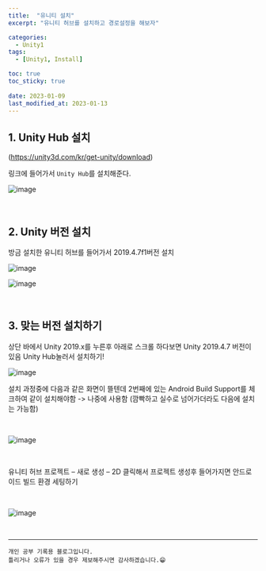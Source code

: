 ```yaml
---
title:  "유니티 설치"
excerpt: "유니티 허브를 설치하고 경로설정을 해보자"

categories:
  - Unity1
tags:
  - [Unity1, Install]

toc: true
toc_sticky: true
 
date: 2023-01-09
last_modified_at: 2023-01-13
---
```


## 1. Unity Hub 설치

(https://unity3d.com/kr/get-unity/download)  

링크에 들어가서 `Unity Hub`를 설치해준다.

![image](https://user-images.githubusercontent.com/37824506/212272311-0c882193-d509-4e78-87bd-3550dce3cd12.png)


<br>

## 2. Unity 버전 설치

방금 설치한 유니티 허브를 들어가서 2019.4.7f1버전 설치

![image](https://user-images.githubusercontent.com/37824506/212272577-8478e3f4-8a6c-4369-9cc8-d3cfee8dfe97.png)  

![image](https://user-images.githubusercontent.com/37824506/212272609-a9bc3f3a-d980-4c18-9fcf-0250feb8e186.png)

<br>

## 3. 맞는 버전 설치하기

상단 바에서 Unity 2019.x를 누른후
아래로 스크롤 하다보면 Unity 2019.4.7 버전이 있음 Unity Hub눌러서 설치하기!

![image](https://user-images.githubusercontent.com/37824506/212272941-97173cc6-14b6-4e03-9a06-f7455c2eac50.png)  

설치 과정중에 다음과 같은 화면이 뜰텐데 
2번째에 있는 Android Build Support를 체크하여 같이 설치해야함 -> 나중에 사용함
(깜빡하고 실수로 넘어가더라도 다음에 설치는 가능함)

<br>

![image](https://user-images.githubusercontent.com/37824506/212273089-63d53a4f-c34d-4f83-8d39-06c9387741f6.png)

<br>


유니티 허브 프로젝트 – 새로 생성 – 2D 클릭해서 프로젝트 생성후 
들어가지면 안드로이드 빌드 환경 세팅하기

<br>

![image](https://user-images.githubusercontent.com/37824506/212273138-73dd1903-9e37-4933-98fe-57e0d0ea9bb7.png)

<br>

***
    개인 공부 기록용 블로그입니다.
    틀리거나 오류가 있을 경우 제보해주시면 감사하겠습니다.😁